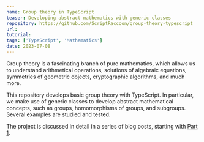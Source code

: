 ```yaml
---
name: Group theory in TypeScript
teaser: Developing abstract mathematics with generic classes
repository: https://github.com/ScriptRaccoon/group-theory-typescript
url:
tutorial:
tags: ['TypeScript', 'Mathematics']
date: 2023-07-08
---
```


Group theory is a fascinating branch of pure mathematics, which allows us to understand arithmetical operations, solutions of algebraic equations, symmetries of geometric objects, cryptographic algorithms, and much more.

This repository develops basic group theory with TypeScript. In particular, we make use of generic classes to develop abstract mathematical concepts, such as groups, homomorphisms of groups, and subgroups. Several examples are studied and tested.

The project is discussed in detail in a series of blog posts, starting with [Part 1](/blog/grouptheory-typescript-part1).
